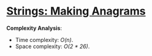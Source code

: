 # [Strings: Making Anagrams](https://www.hackerrank.com/challenges/ctci-making-anagrams)

__Complexity Analysis__:
* Time complexity: _O(n)_.
* Space complexity: _O(2 * 26)_.
